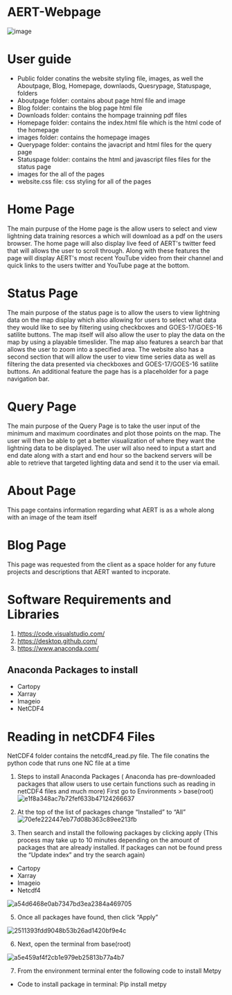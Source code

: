 # AERT-Webpage

![image](https://user-images.githubusercontent.com/58304673/112229708-d91bbc80-8c09-11eb-8701-00aff7b28bdc.png)

# User guide
* Public folder conatins the website styling file, images, as well the Aboutpage, Blog, Homepage, downlaods, Quesrypage, Statuspage, folders 
* Aboutpage folder: contains about page html file and image
* Blog folder: contains the blog page html file
* Downloads folder: contains the hompage trainning pdf files
* Homepage folder: contains the index.html file which is the html code of the homepage
* images folder: contains the homepage images
* Querypage folder: contains the javacript and html files for the query page
* Statuspage folder: contains the html and javascript files files for the status page
* images for the all of the pages
* website.css file: css styling for all of the pages

# Home Page
The main purpuse of the Home page is the allow users to select and view lightning data training resorces a which will download as a pdf on the users browser. The home page will also display live feed of AERT's twitter feed that will allows the user to scroll through. Along with these features the page will display AERT's most recent YouTube video from their channel and quick links to the users twitter and YouTube page at the bottom. 

# Status Page
The main purpose of the status page is to allow the users to view lightning data on the map display which also allowing for users to select what data they would like to see by filtering using checkboxes and GOES-17/GOES-16 satilite buttons. The map itself will also allow the user to play the data on the map by using a playable timeslider. The map also features a search bar that allows the user to zoom into a specified area. The website also has a second section that will allow the user to view time series data as well as filtering the data presented via checkboxes and GOES-17/GOES-16 satilite buttons. An additional feature the page has is a placeholder for a page navigation bar.

# Query Page

The main purpose of the Query Page is to take the user input of the minimum and maximum coordinates and plot those points on the map. The user will then be able to get a better visualization of where they want the lightning data to be displayed. The user will also need to input a start and end date along with a start and end hour so the backend servers will be able to retrieve that targeted lighting data and send it to the user via email.

# About Page

This page contains information regarding what AERT is as a whole along with an image of the team itself

# Blog Page

This page was requested from the client as a space holder for any future projects and descriptions that AERT wanted to incporate.

# Software Requirements and Libraries
1. https://code.visualstudio.com/
2. https://desktop.github.com/
3. https://www.anaconda.com/
## Anaconda Packages to install
* Cartopy
* Xarray
* Imageio
* NetCDF4

# Reading in netCDF4 Files
NetCDF4 folder contains the netcdf4_read.py file. The file conatins the python code that runs one NC file at a time

1. Steps to install Anaconda Packages ( Anaconda has pre-downloaded packages that allow users to use certain functions such as reading in netCDF4 files and much more)
First go to Environments > base(root) 
![e1f8a348ac7b72fef633b47124266637](https://user-images.githubusercontent.com/58304673/118041415-c3409300-b340-11eb-95fd-25cc57fa236b.png)

2. At the top of the list of packages change “Installed” to “All”
![70efe222447eb77d08b363c89ee213fb](https://user-images.githubusercontent.com/58304673/118041569-f5ea8b80-b340-11eb-962b-eb8e62f21c3d.png)

3. Then search and install the following packages by clicking apply
(This process may take up to 10 minutes depending on the amount of packages that are already installed. If packages can not be found press the “Update index” and try the search again)

* Cartopy
* Xarray
* Imageio
* Netcdf4

![a54d6468e0ab7347bd3ea2384a469705](https://user-images.githubusercontent.com/58304673/118041769-36e2a000-b341-11eb-91f9-6fd45c472f56.png)

5. Once all packages have found, then click “Apply” 

![2511393fdd9048b53b26ad1420bf9e4c](https://user-images.githubusercontent.com/58304673/118041940-6f827980-b341-11eb-9f30-87e778a67241.png)

6. Next, open the terminal from base(root) 

![a5e459af4f2cb1e979eb25813b77a4b7](https://user-images.githubusercontent.com/58304673/118042033-8de87500-b341-11eb-966a-ae11ac223eb7.png)

7. From the environment terminal enter the following code to install Metpy 
* Code to install package in terminal: Pip install metpy



